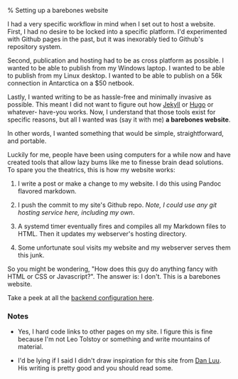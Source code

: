 % Setting up a barebones website

I had a very specific workflow in mind when I set out to host a website. First,
I had no desire to be locked into a specific platform. I'd experimented with
Github pages in the past, but it was inexorably tied to Github's repository
system.

Second, publication and hosting had to be as cross platform as possible. I
wanted to be able to publish from my Windows laptop. I wanted to be able to
publish from my Linux desktop. I wanted to be able to publish on a 56k
connection in Antarctica on a $50 netbook.

Lastly, I wanted writing to be as hassle-free and minimally invasive as
possible. This meant I did not want to figure out how
[Jekyll](https://jekyllrb.com/) or [Hugo](https://gohugo.io/) or whatever-
have-you works. Now, I understand that those tools exist for specific reasons,
but all I wanted was (say it with me) **a barebones website**.

In other words, I wanted something that would be simple, straightforward, and
portable.

Luckily for me, people have been using computers for a while now and have
created tools that allow lazy bums like me to finesse brain dead solutions. To
spare you the theatrics, this is how my website works:

1. I write a post or make a change to my website. I do this using Pandoc
   flavored markdown.

2. I push the commit to my site's Github repo. *Note, I could use any git
   hosting service here, including my own*.

3. A systemd timer eventually fires and compiles all my Markdown files to HTML.
   Then it updates my webserver's hosting directory.

4. Some unfortunate soul visits my website and my webserver serves them this
   junk.

So you might be wondering, "How does this guy do anything fancy with HTML or
CSS or Javascript?".  The answer is: I don't. This is a barebones website.

Take a peek at all the [backend configuration
here](https://github.com/danobi/dxuuu.xyz).

### Notes

* Yes, I hard code links to other pages on my site. I figure this is fine
  because I'm not Leo Tolstoy or something and write mountains of material.

* I'd be lying if I said I didn't draw inspiration for this site from [Dan
  Luu](https://danluu.com/).  His writing is pretty good and you should read
  some.
